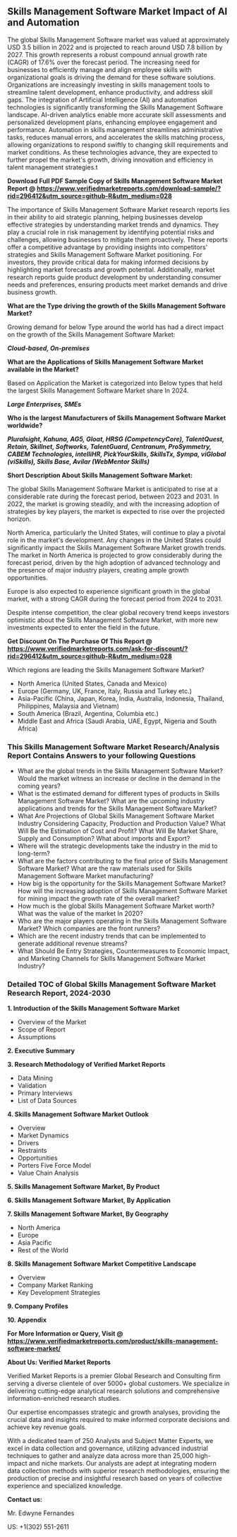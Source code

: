 <h2>Skills Management Software Market Impact of AI and Automation</h2>The global Skills Management Software market was valued at approximately USD 3.5 billion in 2022 and is projected to reach around USD 7.8 billion by 2027. This growth represents a robust compound annual growth rate (CAGR) of 17.6% over the forecast period. The increasing need for businesses to efficiently manage and align employee skills with organizational goals is driving the demand for these software solutions. Organizations are increasingly investing in skills management tools to streamline talent development, enhance productivity, and address skill gaps. The integration of Artificial Intelligence (AI) and automation technologies is significantly transforming the Skills Management Software landscape. AI-driven analytics enable more accurate skill assessments and personalized development plans, enhancing employee engagement and performance. Automation in skills management streamlines administrative tasks, reduces manual errors, and accelerates the skills matching process, allowing organizations to respond swiftly to changing skill requirements and market conditions. As these technologies advance, they are expected to further propel the market's growth, driving innovation and efficiency in talent management strategies.t</p><p id="" class=""><strong>Download Full PDF Sample Copy of Skills Management Software Market Report @ <a href="https://www.verifiedmarketreports.com/download-sample/?rid=296412&utm_source=github-R&utm_medium=028" target="_blank">https://www.verifiedmarketreports.com/download-sample/?rid=296412&utm_source=github-R&utm_medium=028</a></strong></p><p>The importance of&nbsp;Skills Management Software Market research reports lies in their ability to aid strategic planning, helping businesses develop effective strategies by understanding market trends and dynamics. They play a crucial role in risk management by identifying potential risks and challenges, allowing businesses to mitigate them proactively. These reports offer a competitive advantage by providing insights into competitors' strategies and Skills Management Software Market positioning. For investors, they provide critical data for making informed decisions by highlighting market forecasts and growth potential. Additionally, market research reports guide product development by understanding consumer needs and preferences, ensuring products meet market demands and drive business growth.</p><p><strong>What are the&nbsp;Type driving the growth of the Skills Management Software Market?</strong></p><p id="" class="">Growing demand for below Type around the world has had a direct impact on the growth of the Skills Management Software Market:</p><em><strong>Cloud-based, On-premises</strong></em></p><strong>What are the&nbsp;Applications&nbsp;of Skills Management Software Market available in the Market?</strong></p><p id="" class="">Based on Application the Market is categorized into Below types that held the largest Skills Management Software Market share In 2024.</p><em><strong>Large Enterprises, SMEs</strong></em></p><strong>Who is the largest Manufacturers of Skills Management Software Market worldwide?</strong></p><p><em><strong>Pluralsight, Kahuna, AG5, Gloat, HRSG (CompetencyCore), TalentQuest, Retain, Skillnet, Softworks, TalentGuard, Centranum, ProSymmetry, CABEM Technologies, intelliHR, PickYourSkills, SkillsTx, Sympa, viGlobal (viSkills), Skills Base, Avilar (WebMentor Skills)</strong></em></p><p id="" class=""><strong>Short Description About Skills Management Software Market:</strong></p><p>The global Skills Management Software Market is anticipated to rise at a considerable rate during the forecast period, between 2023 and 2031. In 2022, the market is growing steadily, and with the increasing adoption of strategies by key players, the market is expected to rise over the projected horizon.</p><p>North America, particularly the United States, will continue to play a pivotal role in the market's development. Any changes in the United States could significantly impact the Skills Management Software Market growth trends. The market in North America is projected to grow considerably during the forecast period, driven by the high adoption of advanced technology and the presence of major industry players, creating ample growth opportunities.</p><p>Europe is also expected to experience significant growth in the global market, with a strong CAGR during the forecast period from 2024 to 2031.</p><p>Despite intense competition, the clear global recovery trend keeps investors optimistic about the Skills Management Software Market, with more new investments expected to enter the field in the future.</p><p id="" class=""><strong>Get Discount On The Purchase Of This Report @ <a href="https://www.verifiedmarketreports.com/ask-for-discount/?rid=296412&utm_source=github-R&utm_medium=028" target="_blank">https://www.verifiedmarketreports.com/ask-for-discount/?rid=296412&utm_source=github-R&utm_medium=028</a></strong></p>Which regions are leading the Skills Management Software Market?</p><ul><li>North America (United States, Canada and Mexico)</li><li>Europe (Germany, UK, France, Italy, Russia and Turkey etc.)</li><li>Asia-Pacific (China, Japan, Korea, India, Australia, Indonesia, Thailand, Philippines, Malaysia and Vietnam)</li><li>South America (Brazil, Argentina, Columbia etc.)</li><li>Middle East and Africa (Saudi Arabia, UAE, Egypt, Nigeria and South Africa)</li></ul><h3 id="" class="">This Skills Management Software Market Research/Analysis Report Contains Answers to your following Questions</h3><ul><li>What are the global trends in the Skills Management Software Market? Would the market witness an increase or decline in the demand in the coming years?</li><li>What is the estimated demand for different types of products in Skills Management Software Market? What are the upcoming industry applications and trends for the Skills Management Software Market?</li><li>What Are Projections of Global Skills Management Software Market Industry Considering Capacity, Production and Production Value? What Will Be the Estimation of Cost and Profit? What Will Be Market Share, Supply and Consumption? What about imports and Export?</li><li>Where will the strategic developments take the industry in the mid to long-term?</li><li>What are the factors contributing to the final price of Skills Management Software Market? What are the raw materials used for Skills Management Software Market manufacturing?</li><li>How big is the opportunity for the Skills Management Software Market? How will the increasing adoption of Skills Management Software Market for mining impact the growth rate of the overall market?</li><li>How much is the global Skills Management Software Market worth? What was the value of the market In 2020?</li><li>Who are the major players operating in the Skills Management Software Market? Which companies are the front runners?</li><li>Which are the recent industry trends that can be implemented to generate additional revenue streams?</li><li>What Should Be Entry Strategies, Countermeasures to Economic Impact, and Marketing Channels for Skills Management Software Market Industry?</li></ul><h3 id="" class="">Detailed TOC of Global Skills Management Software Market Research Report, 2024-2030</h3><p id="" class=""><strong>1. Introduction of the Skills Management Software Market</strong></p><ul><li>Overview of the Market</li><li>Scope of Report</li><li>Assumptions</li></ul><p id="" class=""><strong>2. Executive Summary</strong></p><p id="" class=""><strong>3. Research Methodology of Verified Market Reports</strong></p><ul><li>Data Mining</li><li>Validation</li><li>Primary Interviews</li><li>List of Data Sources</li></ul><p id="" class=""><strong>4. Skills Management Software Market Outlook</strong></p><ul><li>Overview</li><li>Market Dynamics</li><li>Drivers</li><li>Restraints</li><li>Opportunities</li><li>Porters Five Force Model</li><li>Value Chain Analysis</li></ul><p id="" class=""><strong>5. Skills Management Software Market, By Product</strong></p><p id="" class=""><strong>6. Skills Management Software Market, By Application</strong></p><p id="" class=""><strong>7. Skills Management Software Market, By Geography</strong></p><ul><li>North America</li><li>Europe</li><li>Asia Pacific</li><li>Rest of the World</li></ul><p id="" class=""><strong>8. Skills Management Software Market Competitive Landscape</strong></p><ul><li>Overview</li><li>Company Market Ranking</li><li>Key Development Strategies</li></ul><p id="" class=""><strong>9. Company Profiles</strong></p><p id="" class=""><strong>10. Appendix</strong></p><p id="" class=""><strong>For More Information or Query, Visit @ <a href="https://www.verifiedmarketreports.com/product/skills-management-software-market/" target="_blank">https://www.verifiedmarketreports.com/product/skills-management-software-market/</a></strong></p><p id="" class=""><strong>About Us: Verified Market Reports</strong></p><p id="" class="">Verified Market Reports is a premier Global Research and Consulting firm serving a diverse clientele of over 5000+ global customers. We specialize in delivering cutting-edge analytical research solutions and comprehensive information-enriched research studies.</p><p id="" class="">Our expertise encompasses strategic and growth analyses, providing the crucial data and insights required to make informed corporate decisions and achieve key revenue goals.</p><p id="" class="">With a dedicated team of 250 Analysts and Subject Matter Experts, we excel in data collection and governance, utilizing advanced industrial techniques to gather and analyze data across more than 25,000 high-impact and niche markets. Our analysts are adept at integrating modern data collection methods with superior research methodologies, ensuring the production of precise and insightful research based on years of collective experience and specialized knowledge.</p><p id="" class=""><strong>Contact us:</strong></p><p id="" class="">Mr. Edwyne Fernandes</p><p id="" class="">US: +1(302) 551-2611</p>